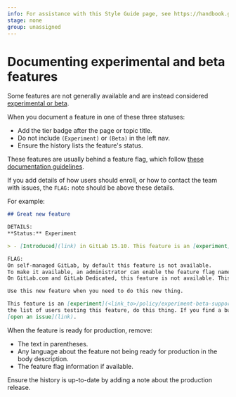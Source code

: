 ```yaml
---
info: For assistance with this Style Guide page, see https://handbook.gitlab.com/handbook/product/ux/technical-writing/#assignments-to-other-projects-and-subjects
stage: none
group: unassigned
---
```


# Documenting experimental and beta features

Some features are not generally available and are instead considered
[experimental or beta](../../policy/experiment-beta-support.md).

When you document a feature in one of these three statuses:

- Add the tier badge after the page or topic title.
- Do not include `(Experiment)` or `(Beta)` in the left nav.
- Ensure the history lists the feature's status.

These features are usually behind a feature flag, which follow [these documentation guidelines](feature_flags.md).

If you add details of how users should enroll, or how to contact the team with issues,
the `FLAG:` note should be above these details.

For example:

```markdown
## Great new feature

DETAILS:
**Status:** Experiment

> - [Introduced](link) in GitLab 15.10. This feature is an [experiment](<link_to>/policy/experiment-beta-support.md).

FLAG:
On self-managed GitLab, by default this feature is not available.
To make it available, an administrator can enable the feature flag named `example_flag`.
On GitLab.com and GitLab Dedicated, this feature is not available. This feature is not ready for production use.

Use this new feature when you need to do this new thing.

This feature is an [experiment](<link_to>/policy/experiment-beta-support.md). To join
the list of users testing this feature, do this thing. If you find a bug,
[open an issue](link).
```

When the feature is ready for production, remove:

- The text in parentheses.
- Any language about the feature not being ready for production in the body
  description.
- The feature flag information if available.

Ensure the history is up-to-date by adding a note about the production release.

